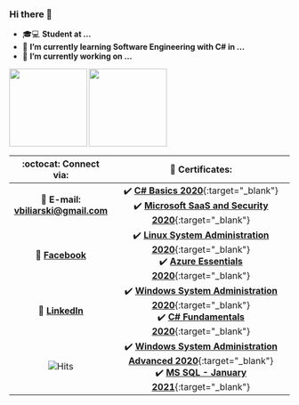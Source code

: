 ### Hi there 👋

<!--
**vebili/vebili** is a ✨ _special_ ✨ repository because its `README.md` (this file) appears on your GitHub profile.

Here are some ideas to get you started:

- 🔭 I’m currently working on ...
- 🌱 I’m currently learning ...
- 👯 I’m looking to collaborate on ...
- 🤔 I’m looking for help with ...
- 💬 Ask me about ...
- 📫 How to reach me: ...
- 😄 Pronouns: ...
- ⚡ Fun fact: ...
- 🎓💻 **Student at: SoftwareUniversity**
- 🌱 **I’m currently learning Software Engineering with C# in SoftUni**
-->
- 🎓💻 **Student at ...**
- 🌱 **I’m currently learning Software Engineering with C# in ...**
- 🔭 **I’m currently working on ...**

<div>
  <img height="140" align="left" src="https://github-readme-stats.vercel.app/api?username=vebili&count_private=true&true&hide=issues&show_icons=true" />
  <img height="140" src="https://github-readme-stats.vercel.app/api/top-langs/?username=vebili&layout=compact" />
</div>

| :octocat: Connect via: | :scroll: Certificates: |
| :-: | :-: |
| :e-mail: **E-mail:**<br/>**vbiliarski@gmail.com**| :heavy_check_mark: [**C# Basics 2020**](https://softuni.bg/certificates/details/82655/30d4099b){:target="_blank"}<br/>:heavy_check_mark: [**Microsoft SaaS and Security 2020**](https://softuni.bg/certificates/details/82218/b7c78385){:target="_blank"}|
| :blue_book: [**Facebook**](https://www.facebook.com/ven.bili.37/)| :heavy_check_mark: [**Linux System Administration 2020**](https://softuni.bg/certificates/details/84022/21a98431){:target="_blank"}<br/>:heavy_check_mark: [**Azure Essentials 2020**](https://softuni.bg/certificates/details/88809/7a5c6795){:target="_blank"}|
| 💼 [**LinkedIn**](https://www.linkedin.com/in/ventzislav-biliarsky-373764201/)| :heavy_check_mark: [**Windows System Administration 2020**](https://softuni.bg/certificates/details/91224/e50fcb28){:target="_blank"}<br/>:heavy_check_mark: [**C# Fundamentals 2020**](https://softuni.bg/certificates/details/96383/2368ee90){:target="_blank"}|
| ![Hits](https://hits.seeyoufarm.com/api/count/incr/badge.svg?url=https%3A%2F%2Fgithub.com%2Fvebili%2F&count_bg=%2379C83D&title_bg=%23555555&icon=buzzfeed.svg&icon_color=%23E7E7E7&title=Visitor+hits&edge_flat=false) | :heavy_check_mark: [**Windows System Administration Advanced 2020**](https://softuni.bg/certificates/details/97412/4fbe1fd6){:target="_blank"}<br/>:heavy_check_mark: [**MS SQL - January 2021**](https://softuni.bg/certificates/details/98051/4cb2c5d2){:target="_blank"} |
